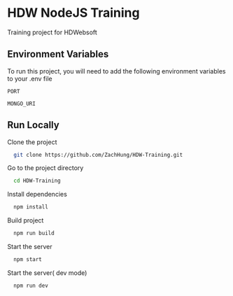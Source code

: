 # HDW NodeJS Training

Training project for HDWebsoft

## Environment Variables

To run this project, you will need to add the following environment variables to your .env file

`PORT`

`MONGO_URI`

## Run Locally

Clone the project

```bash
  git clone https://github.com/ZachHung/HDW-Training.git
```

Go to the project directory

```bash
  cd HDW-Training
```

Install dependencies

```bash
  npm install
```

Build project

```bash
  npm run build
```

Start the server

```bash
  npm start
```

Start the server( dev mode)

```bash
  npm run dev
```
